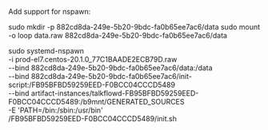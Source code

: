 Add support for nspawn:


   sudo mkdir -p               882cd8da-249e-5b20-9bdc-fa0b65ee7ac6/data
   sudo mount -o loop data.raw 882cd8da-249e-5b20-9bdc-fa0b65ee7ac6/data

   sudo systemd-nspawn \
          -i prod-el7.centos-20.1.0_77C1BAADE2ECB79D.raw \
          --bind 882cd8da-249e-5b20-9bdc-fa0b65ee7ac6/data:/data \
          --bind 882cd8da-249e-5b20-9bdc-fa0b65ee7ac6/init-script:/FB95BFBD59259EED-F0BCC04CCCD5489 \
          --bind artifact-instances/talkflowd-FB95BFBD59259EED-F0BCC04CCCD5489:/b9mnt/GENERATED_SOURCES \
          -E 'PATH=/bin:/sbin:/usr/bin' \
          /FB95BFBD59259EED-F0BCC04CCCD5489/init.sh

